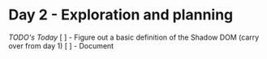 # Day 2 - Exploration and planning

*TODO's Today* 
[ ] - Figure out a basic definition of the Shadow DOM (carry over from day 1)
[ ] - Document